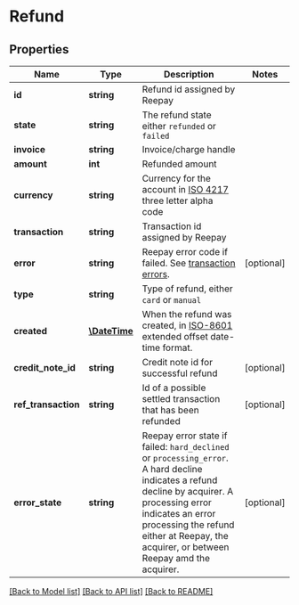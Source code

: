 # Refund

## Properties
Name | Type | Description | Notes
------------ | ------------- | ------------- | -------------
**id** | **string** | Refund id assigned by Reepay |
**state** | **string** | The refund state either `refunded` or `failed` |
**invoice** | **string** | Invoice/charge handle |
**amount** | **int** | Refunded amount |
**currency** | **string** | Currency for the account in [ISO 4217](http://da.wikipedia.org/wiki/ISO_4217) three letter alpha code |
**transaction** | **string** | Transaction id assigned by Reepay |
**error** | **string** | Reepay error code if failed. See [transaction errors](https://docs.reepay.com/api/#transaction-errors). | [optional]
**type** | **string** | Type of refund, either `card` or `manual` |
**created** | [**\DateTime**](\DateTime.md) | When the refund was created, in [ISO-8601](http://en.wikipedia.org/wiki/ISO_8601) extended offset date-time format. |
**credit_note_id** | **string** | Credit note id for successful refund | [optional]
**ref_transaction** | **string** | Id of a possible settled transaction that has been refunded | [optional]
**error_state** | **string** | Reepay error state if failed: `hard_declined` or `processing_error`. A hard decline indicates a refund decline by acquirer. A processing error indicates an error processing the refund either at Reepay, the acquirer, or between Reepay amd the acquirer. | [optional]

[[Back to Model list]](../README.md#documentation-for-models) [[Back to API list]](../README.md#documentation-for-api-endpoints) [[Back to README]](../README.md)


